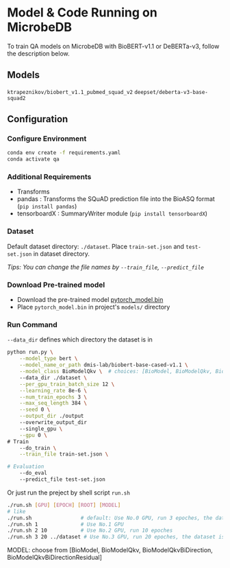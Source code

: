 # Model & Code Running on MicrobeDB

To train QA models on MicrobeDB with BioBERT-v1.1 or DeBERTa-v3, follow the description below.

## Models
`ktrapeznikov/biobert_v1.1_pubmed_squad_v2`
`deepset/deberta-v3-base-squad2`

## Configuration

### Configure Environment
```bash
conda env create -f requirements.yaml
conda activate qa
```
### Additional Requirements
- Transforms
- pandas : Transforms the SQuAD prediction file into the BioASQ format (`pip install pandas`)
- tensorboardX : SummaryWriter module (`pip install tensorboardX`)

### Dataset
Default dataset directory: `./dataset`. 
Place `train-set.json` and `test-set.json` in dataset directory.


*Tips: You can change the file names by `--train_file`, `--predict_file`*

### Download Pre-trained model
- Download the pre-trained model [pytorch_model.bin](https://huggingface.co/ktrapeznikov/biobert_v1.1_pubmed_squad_v2/resolve/main/pytorch_model.bin)
- Place `pytorch_model.bin` in project's `models/` directory

### Run Command
`--data_dir` defines which directory the dataset is in
```bash
python run.py \
    --model_type bert \
    --model_name_or_path dmis-lab/biobert-base-cased-v1.1 \
    --model_class BioModelQkv \  # choices: [BioModel, BioModelQkv, BioModelQkvBiDirection, BioModelQkvBiDirectionResidual]
    --data_dir ./dataset \
    --per_gpu_train_batch_size 12 \
    --learning_rate 8e-6 \
    --num_train_epochs 3 \
    --max_seq_length 384 \
    --seed 0 \
    --output_dir ./output
    --overwrite_output_dir
    --single_gpu \
    --gpu 0 \
# Train
    --do_train \
    --train_file train-set.json \

# Evaluation
    --do_eval
    --predict_file test-set.json
```
Or just run the preject by shell script `run.sh`
```bash
./run.sh [GPU] [EPOCH] [ROOT] [MODEL]
# like
./run.sh                # default: Use No.0 GPU, run 3 epoches, the dataset is in the directory ./dataset
./run.sh 1              # Use No.1 GPU
./run.sh 2 10           # Use No.2 GPU, run 10 epoches
./run.sh 3 20 ../dataset # Use No.3 GPU, run 20 epoches, the dataset is in the directory ../dataset
```
MODEL: choose from [BioModel, BioModelQkv, BioModelQkvBiDirection, BioModelQkvBiDirectionResidual]